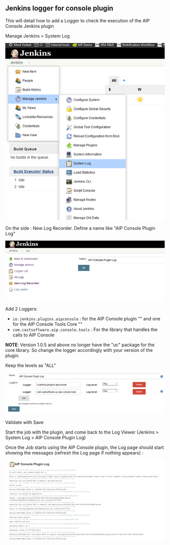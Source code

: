 ## Jenkins logger for console plugin

This will detail how to add a Logger to check the execution of the AIP Console Jenkins plugin

Manage Jenkins > System Log

![System log menu](images/system-log-location.png)

On the side : New Log Recorder. Define a name like "AIP Console Plugin Log"

![Create log category](images/create-log-category.png)

Add 2 Loggers:

* `io.jenkins.plugins.aipconsole` : for the AIP Console plugin "" and one for the AIP Console Tools Core ""
* `com.castsoftware.aip.console.tools` : For the library that handles the calls to AIP Console

**NOTE**: Version 1.0.5 and above no longer have the "uc" package for the core library. So change the logger accordingly with your version of the plugin.

Keep the levels as "ALL"

![1571927516098](images/create-logger.png)

Validate with Save

Start the job with the plugin, and come back to the Log Viewer (Jenkins > System Log > AIP Console Plugin Log)

Once the Job starts using the AIP Console plugin, the Log page should start showing the messages (refresh the Log page if nothing appears) :

![Log content example](images/logs.png)